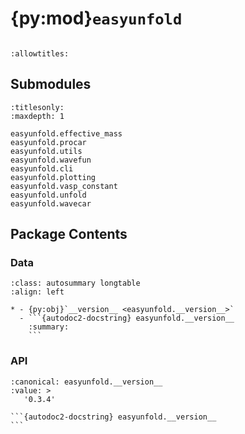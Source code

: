 # {py:mod}`easyunfold`

```{py:module} easyunfold
```

```{autodoc2-docstring} easyunfold
:allowtitles:
```

## Submodules

```{toctree}
:titlesonly:
:maxdepth: 1

easyunfold.effective_mass
easyunfold.procar
easyunfold.utils
easyunfold.wavefun
easyunfold.cli
easyunfold.plotting
easyunfold.vasp_constant
easyunfold.unfold
easyunfold.wavecar
```

## Package Contents

### Data

````{list-table}
:class: autosummary longtable
:align: left

* - {py:obj}`__version__ <easyunfold.__version__>`
  - ```{autodoc2-docstring} easyunfold.__version__
    :summary:
    ```
````

### API

````{py:data} __version__
:canonical: easyunfold.__version__
:value: >
   '0.3.4'

```{autodoc2-docstring} easyunfold.__version__
```

````
